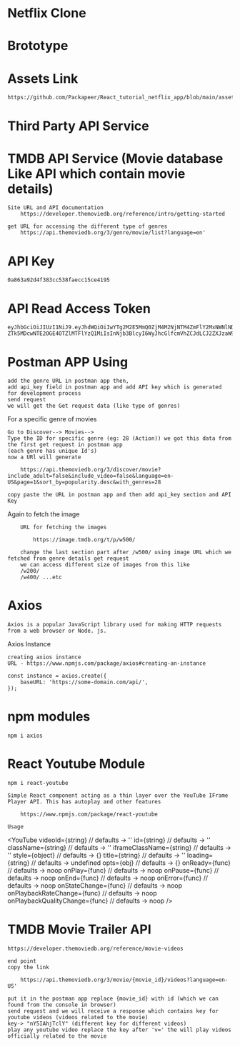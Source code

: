 # Netflix Clone
# Brototype

# Assets Link
    https://github.com/Packapeer/React_tutorial_netflix_app/blob/main/assets.md


# Third Party API Service
# TMDB API Service (Movie database Like API which contain movie details)

    Site URL and API documentation
        https://developer.themoviedb.org/reference/intro/getting-started

    get URL for accessing the different type of genres
        https://api.themoviedb.org/3/genre/movie/list?language=en'

# API Key

    0a863a92d4f383cc538faecc15ce4195

# API Read Access Token

    eyJhbGciOiJIUzI1NiJ9.eyJhdWQiOiIwYTg2M2E5MmQ0ZjM4M2NjNTM4ZmFlY2MxNWNlNDE5NSIsIm5iZiI6MTcyNjU4NTI5MC40NDkxNDIsInN1YiI6IjY2
    ZTk5MDcwNTE2OGE4OTZlMTFlYzQ1MiIsInNjb3BlcyI6WyJhcGlfcmVhZCJdLCJ2ZXJzaW9uIjoxfQ.RVGRzkMWyiBm3w7iAzjNuICX2wLNyBU8ZJQcgXgNCac

# Postman APP Using

    add the genre URL in postman app then,
    add api_key field in postman app and add API key which is generated for development process
    send request
    we will get the Get request data (like type of genres)

 For a specific genre of movies
    
    Go to Discover--> Movies-->
    Type the ID for specific genre (eg: 28 (Action)) we got this data from the first get request in postman app
    (each genre has unique Id's)
    now a URl will generate

        https://api.themoviedb.org/3/discover/movie?include_adult=false&include_video=false&language=en-US&page=1&sort_by=popularity.desc&with_genres=28

    copy paste the URL in postman app and then add api_key section and API Key 

 Again to fetch the image 
        
        URL for fetching the images

            https://image.tmdb.org/t/p/w500/

        change the last section part after /w500/ using image URL which we fetched from genre details get request
        we can access different size of images from this like
        /w200/
        /w400/ ...etc

# Axios

    Axios is a popular JavaScript library used for making HTTP requests from a web browser or Node. js.

 Axios Instance

    creating axios instance
    URL - https://www.npmjs.com/package/axios#creating-an-instance

    const instance = axios.create({
        baseURL: 'https://some-domain.com/api/',
    });


# npm modules 

    npm i axios

# React Youtube Module

    npm i react-youtube

    Simple React component acting as a thin layer over the YouTube IFrame Player API. This has autoplay and other features
            
        https://www.npmjs.com/package/react-youtube

    Usage
    
<YouTube
  videoId={string}                  // defaults -> ''
  id={string}                       // defaults -> ''
  className={string}                // defaults -> ''
  iframeClassName={string}          // defaults -> ''
  style={object}                    // defaults -> {}
  title={string}                    // defaults -> ''
  loading={string}                  // defaults -> undefined
  opts={obj}                        // defaults -> {}
  onReady={func}                    // defaults -> noop
  onPlay={func}                     // defaults -> noop
  onPause={func}                    // defaults -> noop
  onEnd={func}                      // defaults -> noop
  onError={func}                    // defaults -> noop
  onStateChange={func}              // defaults -> noop
  onPlaybackRateChange={func}       // defaults -> noop
  onPlaybackQualityChange={func}    // defaults -> noop
/>

# TMDB Movie Trailer API

    https://developer.themoviedb.org/reference/movie-videos

    end point
    copy the link
    
        https://api.themoviedb.org/3/movie/{movie_id}/videos?language=en-US'

    put it in the postman app replace {movie_id} with id (which we can found from the console in browser)
    send request and we will receive a response which contains key for youtube videos (videos related to the movie) 
    key-> "nY5IAhjTclY" (different key for different videos)
    play any youtube video replace the key after 'v=' the will play videos officially related to the movie 



